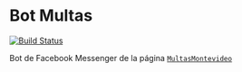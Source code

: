 # Bot Multas
[![Build Status](https://travis-ci.org/diegocurbelo/multas.svg?branch=master)](https://travis-ci.org/diegocurbelo/multas)

Bot de Facebook Messenger de la página [`MultasMontevideo`](https://www.facebook.com/multasmontevideo)

